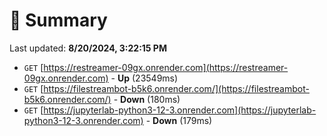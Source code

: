 # 📖 Summary
Last updated: **8/20/2024, 3:22:15 PM**

- `GET` [https://restreamer-09gx.onrender.com](https://restreamer-09gx.onrender.com) - **Up** (23549ms)
- `GET` [https://filestreambot-b5k6.onrender.com/](https://filestreambot-b5k6.onrender.com/) - **Down** (180ms)
- `GET` [https://jupyterlab-python3-12-3.onrender.com](https://jupyterlab-python3-12-3.onrender.com) - **Down** (179ms)
